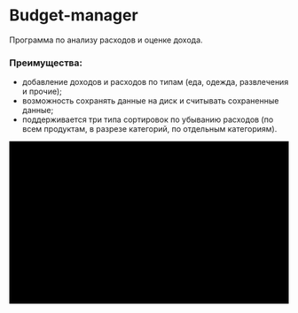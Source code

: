 # Budget-manager

Программа по анализу расходов и оценке дохода.

### Преимущества:
- добавление доходов и расходов по типам (еда, одежда, развлечения и прочие);
- возможность сохранять данные на диск и считывать сохраненные данные;
- поддерживается три типа сортировок по убыванию расходов
(по всем продуктам, в разрезе категорий, по отдельным категориям).


![Alt Text](https://github.com/ProsWeb/Budget-manager/blob/master/BudgetManagerAsciinemaCast.gif)